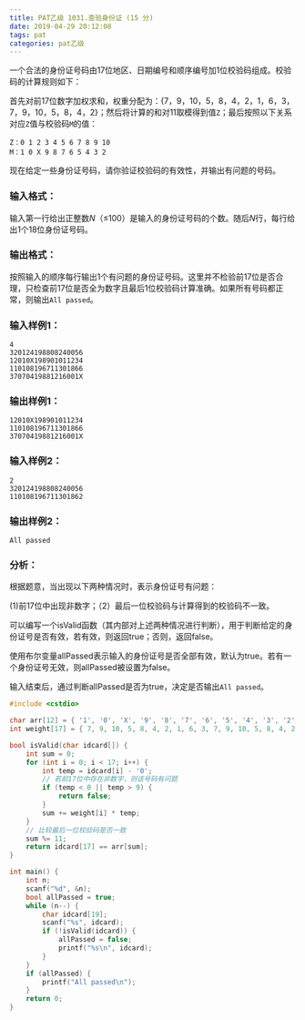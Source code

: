 ```yaml
---
title: PAT乙级 1031.查验身份证 (15 分)
date: 2019-04-29 20:12:08
tags: pat
categories: pat乙级
---
```


一个合法的身份证号码由17位地区、日期编号和顺序编号加1位校验码组成。校验码的计算规则如下：

首先对前17位数字加权求和，权重分配为：{7，9，10，5，8，4，2，1，6，3，7，9，10，5，8，4，2}；然后将计算的和对11取模得到值`Z`；最后按照以下关系对应`Z`值与校验码`M`的值：

```
Z：0 1 2 3 4 5 6 7 8 9 10
M：1 0 X 9 8 7 6 5 4 3 2
```

现在给定一些身份证号码，请你验证校验码的有效性，并输出有问题的号码。

<!--more-->

### 输入格式：

输入第一行给出正整数*N*（≤100）是输入的身份证号码的个数。随后*N*行，每行给出1个18位身份证号码。

### 输出格式：

按照输入的顺序每行输出1个有问题的身份证号码。这里并不检验前17位是否合理，只检查前17位是否全为数字且最后1位校验码计算准确。如果所有号码都正常，则输出`All passed`。

### 输入样例1：

```in
4
320124198808240056
12010X198901011234
110108196711301866
37070419881216001X
```

### 输出样例1：

```out
12010X198901011234
110108196711301866
37070419881216001X
```

### 输入样例2：

```
2
320124198808240056
110108196711301862
```

### 输出样例2：

```
All passed
```

### 分析：

根据题意，当出现以下两种情况时，表示身份证号有问题：

(1)前17位中出现非数字；（2）最后一位校验码与计算得到的校验码不一致。

可以编写一个isValid函数（其内部对上述两种情况进行判断），用于判断给定的身份证号是否有效，若有效，则返回true；否则，返回false。

使用布尔变量allPassed表示输入的身份证号是否全部有效，默认为true。若有一个身份证号无效，则allPassed被设置为false。

输入结束后，通过判断allPassed是否为true，决定是否输出`All passed`。

```c++
#include <cstdio>

char arr[12] = { '1', '0', 'X', '9', '8', '7', '6', '5', '4', '3', '2', '\0' };
int weight[17] = { 7, 9, 10, 5, 8, 4, 2, 1, 6, 3, 7, 9, 10, 5, 8, 4, 2 };

bool isValid(char idcard[]) {
	int sum = 0;
	for (int i = 0; i < 17; i++) {
		int temp = idcard[i] - '0';
		// 若前17位中存在非数字，则该号码有问题
		if (temp < 0 || temp > 9) {
			return false;
		}
		sum += weight[i] * temp;
	}
	// 比较最后一位校验码是否一致
	sum %= 11;
	return idcard[17] == arr[sum];
}

int main() {
	int n;
	scanf("%d", &n);
	bool allPassed = true;
	while (n--) {
		char idcard[19];
		scanf("%s", idcard);
		if (!isValid(idcard)) {
			allPassed = false;
			printf("%s\n", idcard);
		}
	}
	if (allPassed) {
		printf("All passed\n");
	}
	return 0;
}
```

